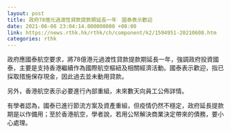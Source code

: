 ```yaml
---
layout: post
title: 政府78億元過渡性貸款提款期延長一年　國泰表示歡迎
date: 2021-06-08 23:04:14.000000000 +08:00
link: https://news.rthk.hk/rthk/ch/component/k2/1594951-20210608.htm
categories: rthk
---
```


政府應國泰航空要求，將78億港元過渡性貸款提款期延長一年，強調政府投資國泰，主要是支持香港繼續作為國際航空樞紐及相關經濟活動。國泰表示歡迎，指已採取措施保存現金，因此過去並未動用貸款。

另外，香港航空表示必要進行內部重組，未來數天向員工公佈詳情。

有學者認為，國泰已進行節流方案及資產重組，但疫情仍然不穩定，政府延長提款期是以作備用；至於香港航空，學者說，若用公帑解決商業決定帶來的債務，要小心處理。
